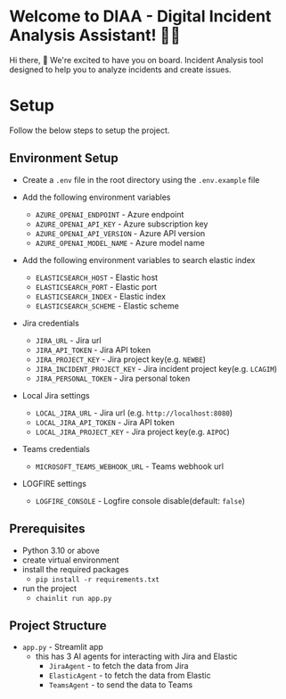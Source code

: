 # Welcome to DIAA - Digital Incident Analysis Assistant! 🚀🤖

Hi there, 👋 We're excited to have you on board. Incident Analysis tool designed to help you to analyze incidents and create issues.

# Setup
Follow the below steps to setup the project.

## Environment Setup

- Create a `.env` file in the root directory using the `.env.example` file
- Add the following environment variables
  - `AZURE_OPENAI_ENDPOINT` - Azure endpoint
  - `AZURE_OPENAI_API_KEY` - Azure subscription key
  - `AZURE_OPENAI_API_VERSION` - Azure API version
  - `AZURE_OPENAI_MODEL_NAME` - Azure model name
- Add the following environment variables to search elastic index
  - `ELASTICSEARCH_HOST` - Elastic host
  - `ELASTICSEARCH_PORT` - Elastic port
  - `ELASTICSEARCH_INDEX` - Elastic index
  - `ELASTICSEARCH_SCHEME` - Elastic scheme
- Jira credentials
  - `JIRA_URL` - Jira url
  - `JIRA_API_TOKEN` - Jira API token
  - `JIRA_PROJECT_KEY` - Jira project key(e.g. `NEWBE`)
  - `JIRA_INCIDENT_PROJECT_KEY` - Jira incident project key(e.g. `LCAGIM`)
  - `JIRA_PERSONAL_TOKEN` - Jira personal token
- Local Jira settings
  - `LOCAL_JIRA_URL` - Jira url (e.g. `http://localhost:8080`)
  - `LOCAL_JIRA_API_TOKEN` - Jira API token
  - `LOCAL_JIRA_PROJECT_KEY` - Jira project key(e.g. `AIPOC`)

- Teams credentials
  - `MICROSOFT_TEAMS_WEBHOOK_URL` - Teams webhook url

- LOGFIRE settings
  - `LOGFIRE_CONSOLE` - Logfire console disable(default: `false`)

## Prerequisites
- Python 3.10 or above
- create virtual environment
- install the required packages
  - `pip install -r requirements.txt`
- run the project
  - `chainlit run app.py`

## Project Structure

- `app.py` - Streamlit app
    - this has 3 AI agents for interacting with Jira and Elastic
        - `JiraAgent` - to fetch the data from Jira
        - `ElasticAgent` - to fetch the data from Elastic
        - `TeamsAgent` - to send the data to Teams
